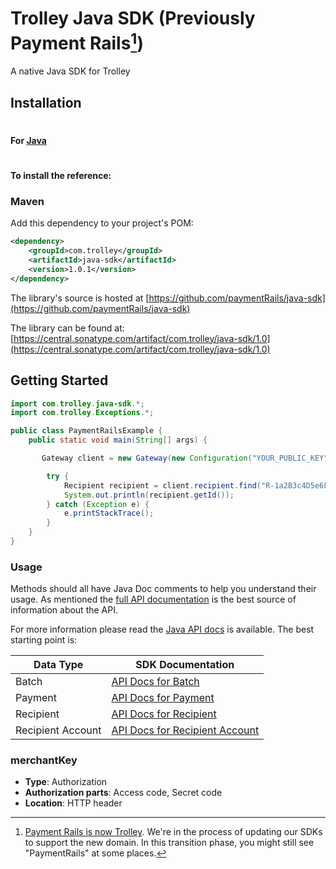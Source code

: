 # Trolley Java SDK (Previously Payment Rails[^1])

A native Java SDK for Trolley

[^1]: [Payment Rails is now Trolley](https://www.trolley.com/payment-rails-is-now-trolley-series-a). We're in the process of updating our SDKs to support the new domain. In this transition phase, you might still see "PaymentRails" at some places.

## Installation

#

#### For [Java](https://www.oracle.com/java/index.html)

#

#### To install the reference:

### Maven

Add this dependency to your project's POM:

```xml
<dependency>
    <groupId>com.trolley</groupId>
    <artifactId>java-sdk</artifactId>
    <version>1.0.1</version>
</dependency>
```

The library's source is hosted at [https://github.com/paymentRails/java-sdk](https://github.com/paymentRails/java-sdk)

The library can be found at: [https://central.sonatype.com/artifact/com.trolley/java-sdk/1.0](https://central.sonatype.com/artifact/com.trolley/java-sdk/1.0)

## Getting Started

```java
import com.trolley.java-sdk.*;
import com.trolley.Exceptions.*;

public class PaymentRailsExample {
    public static void main(String[] args) {

       Gateway client = new Gateway(new Configuration("YOUR_PUBLIC_KEY","YOUR_PRIVATE_KEY","production"));

        try {
            Recipient recipient = client.recipient.find("R-1a2B3c4D5e6F7g8H9i0J1k");
            System.out.println(recipient.getId());
        } catch (Exception e) {
            e.printStackTrace();
        }
    }
}
```

### Usage

Methods should all have Java Doc comments to help you understand their usage. As mentioned the [full API documentation](http://docs.trolley.com)
is the best source of information about the API.

For more information please read the [Java API docs](https://github.com/PaymentRails/java-sdk/tree/master/docs) is available. The best starting point is:

| Data Type         | SDK Documentation                                                                                                              |
| ----------------- | ------------------------------------------------------------------------------------------------------------------------------ |
| Batch             | [API Docs for Batch](https://github.com/PaymentRails/java-sdk/tree/master/docs/classes/batchgateway.md)                        |
| Payment           | [API Docs for Payment](https://github.com/PaymentRails/java-sdk/tree/master/docs/classes/paymentgateway.md)                    |
| Recipient         | [API Docs for Recipient](https://github.com/PaymentRails/java-sdk/tree/master/docs/classes/recipientgateway.md)                |
| Recipient Account | [API Docs for Recipient Account](https://github.com/PaymentRails/java-sdk/tree/master/docs/classes/recipientaccountgateway.md) |

### merchantKey

- **Type**: Authorization
- **Authorization parts**: Access code, Secret code
- **Location**: HTTP header
